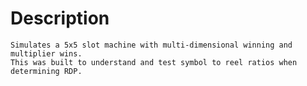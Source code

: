 Description
===========
```
Simulates a 5x5 slot machine with multi-dimensional winning and multiplier wins. 
This was built to understand and test symbol to reel ratios when determining RDP. 
```